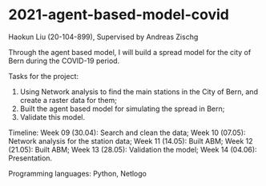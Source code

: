 # 2021-agent-based-model-covid

Haokun Liu (20-104-899), Supervised by Andreas Zischg

Through the agent based model, I will build a spread model for the city of Bern during the COVID-19 period.

Tasks for the project:
1. Using Network analysis to find the main stations in the City of Bern, and create a raster data for them;
2. Built the agent based model for simulating the spread in Bern;
3. Validate this model.

Timeline:
Week 09 (30.04): Search and clean the data;
Week 10 (07.05): Network analysis for the station data;
Week 11 (14.05): Built ABM;
Week 12 (21.05): Built ABM;
Week 13 (28.05): Validation the model;
Week 14 (04.06): Presentation.

Programming languages: Python, Netlogo
